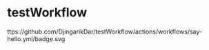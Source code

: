 # testWorkflow
ttps://github.com/DjingarikDar/testWorkflow/actions/workflows/say-hello.yml/badge.svg

